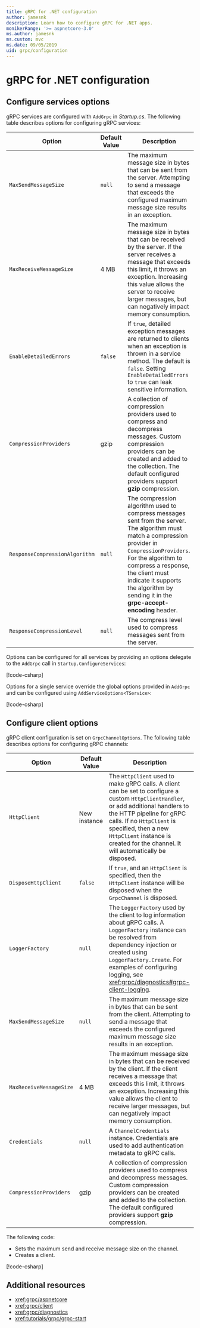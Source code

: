 ```yaml
---
title: gRPC for .NET configuration
author: jamesnk
description: Learn how to configure gRPC for .NET apps.
monikerRange: '>= aspnetcore-3.0'
ms.author: jamesnk
ms.custom: mvc
ms.date: 09/05/2019
uid: grpc/configuration
---
```

# gRPC for .NET configuration

## Configure services options

gRPC services are configured with `AddGrpc` in *Startup.cs*. The following table describes options for configuring gRPC services:

| Option | Default Value | Description |
| ------ | ------------- | ----------- |
| `MaxSendMessageSize` | `null` | The maximum message size in bytes that can be sent from the server. Attempting to send a message that exceeds the configured maximum message size results in an exception. |
| `MaxReceiveMessageSize` | 4 MB | The maximum message size in bytes that can be received by the server. If the server receives a message that exceeds this limit, it throws an exception. Increasing this value allows the server to receive larger messages, but can negatively impact memory consumption. |
| `EnableDetailedErrors` | `false` | If `true`, detailed exception messages are returned to clients when an exception is thrown in a service method. The default is `false`. Setting `EnableDetailedErrors` to `true` can leak sensitive information. |
| `CompressionProviders` | gzip | A collection of compression providers used to compress and decompress messages. Custom compression providers can be created and added to the collection. The default configured providers support **gzip** compression. |
| `ResponseCompressionAlgorithm` | `null` | The compression algorithm used to compress messages sent from the server. The algorithm must match a compression provider in `CompressionProviders`. For the algorithm to compress a response, the client must indicate it supports the algorithm by sending it in the **grpc-accept-encoding** header. |
| `ResponseCompressionLevel` | `null` | The compress level used to compress messages sent from the server. |

Options can be configured for all services by providing an options delegate to the `AddGrpc` call in `Startup.ConfigureServices`:

[!code-csharp[](~/grpc/configuration/sample/GrcpService/Startup.cs?name=snippet)]

Options for a single service override the global options provided in `AddGrpc` and can be configured using `AddServiceOptions<TService>`:

[!code-csharp[](~/grpc/configuration/sample/GrcpService/Startup2.cs?name=snippet)]

## Configure client options

gRPC client configuration is set on `GrpcChannelOptions`. The following table describes options for configuring gRPC channels:

| Option | Default Value | Description |
| ------ | ------------- | ----------- |
| `HttpClient` | New instance | The `HttpClient` used to make gRPC calls. A client can be set to configure a custom `HttpClientHandler`, or add additional handlers to the HTTP pipeline for gRPC calls. If no `HttpClient` is specified, then a new `HttpClient` instance is created for the channel. It will automatically be disposed. |
| `DisposeHttpClient` | `false` | If `true`, and an `HttpClient` is specified, then the `HttpClient` instance will be disposed when the `GrpcChannel` is disposed. |
| `LoggerFactory` | `null` | The `LoggerFactory` used by the client to log information about gRPC calls. A `LoggerFactory` instance can be resolved from dependency injection or created using `LoggerFactory.Create`. For examples of configuring logging, see <xref:grpc/diagnostics#grpc-client-logging>. |
| `MaxSendMessageSize` | `null` | The maximum message size in bytes that can be sent from the client. Attempting to send a message that exceeds the configured maximum message size results in an exception. |
| `MaxReceiveMessageSize` | 4 MB | The maximum message size in bytes that can be received by the client. If the client receives a message that exceeds this limit, it throws an exception. Increasing this value allows the client to receive larger messages, but can negatively impact memory consumption. |
| `Credentials` | `null` | A `ChannelCredentials` instance. Credentials are used to add authentication metadata to gRPC calls. |
| `CompressionProviders` | gzip | A collection of compression providers used to compress and decompress messages. Custom compression providers can be created and added to the collection. The default configured providers support **gzip** compression. |

The following code:

* Sets the maximum send and receive message size on the channel.
* Creates a client.

[!code-csharp[](~/grpc/configuration/sample/Program.cs?name=snippet&highlight=3-8)]

## Additional resources

* <xref:grpc/aspnetcore>
* <xref:grpc/client>
* <xref:grpc/diagnostics>
* <xref:tutorials/grpc/grpc-start>
